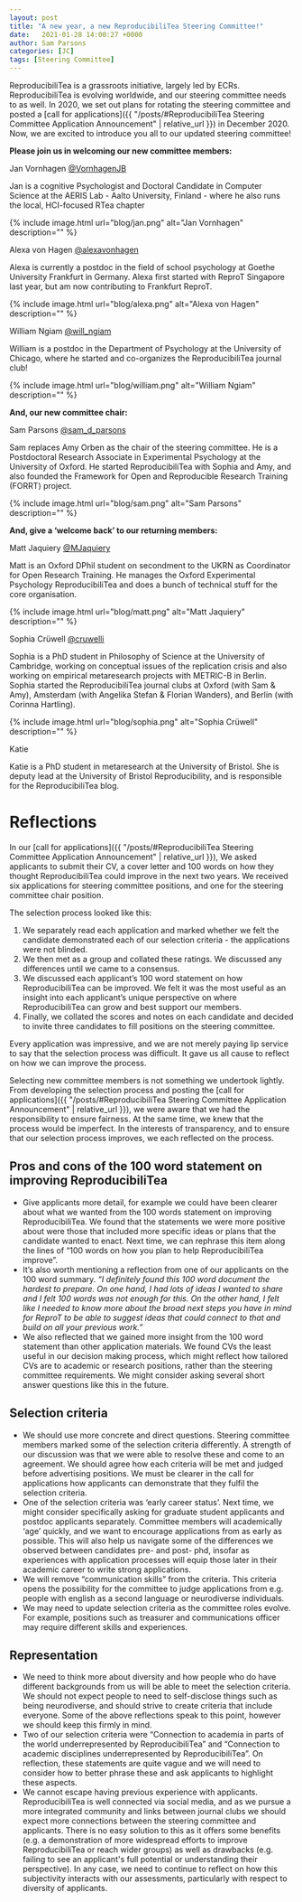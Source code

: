 ```yaml
---
layout: post
title: "A new year, a new ReproducibiliTea Steering Committee!"
date:   2021-01-28 14:00:27 +0000
author: Sam Parsons
categories: [JC]
tags: [Steering Committee]
---
```


ReproducibiliTea is a grassroots initiative, largely led by ECRs. 
ReproducibiliTea is evolving worldwide, and our steering committee needs to as well. 
In 2020, we set out plans for rotating the steering committee and posted a [call for applications]({{ "/posts/#ReproducibiliTea Steering Committee Application Announcement" | relative_url }}) in December 2020. 
Now, we are excited to introduce you all to our updated steering committee!

**Please join us in welcoming our new committee members:**

Jan Vornhagen [@VornhagenJB](https://twitter.com/VornhagenJB)

Jan is a cognitive Psychologist and Doctoral Candidate in Computer Science at the AERIS Lab - Aalto University, Finland - where he also runs the local, HCI-focused RTea chapter

{% include image.html url="blog/jan.png" alt="Jan Vornhagen" description="" %}

Alexa von Hagen [@alexavonhagen](https://twitter.com/alexavonhagen)

Alexa is currently a postdoc in the field of school psychology at Goethe University Frankfurt in Germany. Alexa first started with ReproT Singapore last year, but am now contributing to Frankfurt ReproT.

{% include image.html url="blog/alexa.png" alt="Alexa von Hagen" description="" %}

William Ngiam [@will_ngiam](https://twitter.com/will_ngiam)

William is a postdoc in the Department of Psychology at the University of Chicago, where he started and co-organizes the ReproducibiliTea journal club!

{% include image.html url="blog/william.png" alt="William Ngiam" description="" %}

**And, our new committee chair:**

Sam Parsons [@sam_d_parsons](https://twitter.com/Sam_D_Parsons)

Sam replaces Amy Orben as the chair of the steering committee. 
He is a Postdoctoral Research Associate in Experimental Psychology at the University of Oxford. 
He started ReproducibiliTea with Sophia and Amy, and also founded the Framework for Open and Reproducible Research Training (FORRT) project. 

{% include image.html url="blog/sam.png" alt="Sam Parsons" description="" %}

**And, give a ‘welcome back’ to our returning members:**

Matt Jaquiery [@MJaquiery](https://twitter.com/MJaquiery)

Matt is an Oxford DPhil student on secondment to the UKRN as Coordinator for Open Research Training. 
He manages the Oxford Experimental Psychology ReproducibiliTea and does a bunch of technical stuff for the core organisation.

{% include image.html url="blog/matt.png" alt="Matt Jaquiery" description="" %}

Sophia Crüwell [@cruwelli](https://twitter.com/cruwelli)

Sophia is a PhD student in Philosophy of Science at the University of Cambridge, working on conceptual issues of the replication crisis and also working on empirical metaresearch projects with METRIC-B in Berlin.
Sophia started the ReproducibiliTea journal clubs at Oxford (with Sam & Amy), Amsterdam (with Angelika Stefan & Florian Wanders), and Berlin (with Corinna Hartling).

{% include image.html url="blog/sophia.png" alt="Sophia Crüwell" description="" %}

Katie

Katie is a PhD student in metaresearch at the University of Bristol. 
She is deputy lead at the University of Bristol Reproducibility, and is responsible for the ReproducibiliTea blog.  

# Reflections

In our [call for applications]({{ "/posts/#ReproducibiliTea Steering Committee Application Announcement" | relative_url }}), We asked applicants to submit their CV, a cover letter and 100 words on how they thought ReproducibiliTea could improve in the next two years. We received six applications for steering committee positions, and one for the steering committee chair position. 

The selection process looked like this:

1. We separately read each application and marked whether we felt the candidate demonstrated each of our selection criteria - the applications were not blinded. 
2. We then met as a group and collated these ratings. 
We discussed any differences until we came to a consensus. 
3. We discussed each applicant’s 100 word statement on how ReproducibiliTea can be improved. 
We felt it was the most useful as an insight into each applicant’s unique perspective on where ReproducibiliTea can grow and best support our members. 
4. Finally, we collated the scores and notes on each candidate and decided to invite three candidates to fill positions on the steering committee. 

Every application was impressive, and we are not merely paying lip service to say that the selection process was difficult. 
It gave us all cause to reflect on how we can improve the process. 

Selecting new committee members is not something we undertook lightly. 
From developing the selection process and posting the [call for applications]({{ "/posts/#ReproducibiliTea Steering Committee Application Announcement" | relative_url }}), we were aware that we had the responsibility to ensure fairness. 
At the same time, we knew that the process would be imperfect. 
In the interests of transparency, and to ensure that our selection process improves, we each reflected on the process.

## Pros and cons of the 100 word statement on improving ReproducibiliTea

* Give applicants more detail, for example we could have been clearer about what we wanted from the 100 words statement on improving ReproducibiliTea. 
We found that the statements we were more positive about were those that included more specific ideas or plans that the candidate wanted to enact. 
Next time, we can rephrase this item along the lines of “100 words on how you plan to help ReproducibiliTea improve”. 
* It’s also worth mentioning a reflection from one of our applicants on the 100 word summary. 
*“I definitely found this 100 word document the hardest to prepare. 
On one hand, I had lots of ideas I wanted to share and I felt 100 words was not enough for this. 
On the other hand, I felt like I needed to know more about the broad next steps you have in mind for ReproT to be able to suggest ideas that could connect to that and build on all your previous work.”*
* We also reflected that we gained more insight from the 100 word statement than other application materials. 
We found CVs the least useful in our decision making process, which might reflect how tailored CVs are to academic or research positions, rather than the steering committee requirements. 
We might consider asking several short answer questions like this in the future.

## Selection criteria

* We should use more concrete and direct questions. 
Steering committee members marked some of the selection criteria differently. 
A strength of our discussion was that we were able to resolve these and come to an agreement. 
We should agree how each criteria will be met and judged before advertising positions. 
We must be clearer in the call for applications how applicants can demonstrate that they fulfil the selection criteria. 
* One of the selection criteria was ‘early career status’. 
Next time, we might consider specifically asking for graduate student applicants and postdoc applicants separately. 
Committee members will academically ‘age’ quickly, and we want to encourage applications from as early as possible. 
This will also help us navigate some of the differences we observed between candidates pre- and post- phd, insofar as experiences with application processes will equip those later in their academic career to write strong applications. 
* We will remove “communication skills” from the criteria. 
This criteria opens the possibility for the committee to judge applications from e.g. people with english as a second language or neurodiverse individuals. 
* We may need to update selection criteria as the committee roles evolve.
For example, positions such as treasurer and communications officer may require different skills and experiences. 

## Representation

* We need to think more about diversity and how people who do have different backgrounds from us will be able to meet the selection criteria. 
We should not expect people to need to self-disclose things such as being neurodiverse, and should strive to create criteria that include everyone. 
Some of the above reflections speak to this point, however we should keep this firmly in mind.
* Two of our selection criteria were “Connection to academia in parts of the world underrepresented by ReproducibiliTea” and “Connection to academic disciplines underrepresented by ReproducibiliTea”. 
On reflection, these statements are quite vague and we will need to consider how to better phrase these and ask applicants to highlight these aspects. 
* We cannot escape having previous experience with applicants. 
ReproducibiliTea is well connected via social media, and as we pursue a more integrated community and links between journal clubs we should expect more connections between the steering committee and applicants. 
There is no easy solution to this as it offers some benefits (e.g. a demonstration of more widespread efforts to improve ReproducibiliTea or reach wider groups) as well as drawbacks (e.g. failing to see an applicant's full potential or understanding their perspective). 
In any case, we need to continue to reflect on how this subjectivity interacts with our assessments, particularly with respect to diversity of applicants. 
